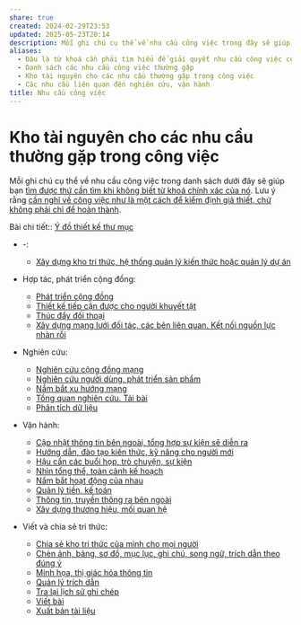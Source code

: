 ```yaml
---
share: true
created: 2024-02-29T23:53
updated: 2025-05-23T20:14
description: Mỗi ghi chú cụ thể về nhu cầu công việc trong đây sẽ giúp bạn tìm được thứ cần tìm khi không biết từ khoá chính xác của nó
aliases:
  - Đâu là từ khoá cần phải tìm hiểu để giải quyết nhu cầu công việc của mình?
  - Danh sách các nhu cầu công việc thường gặp
  - Kho tài nguyên cho các nhu cầu thường gặp trong công việc
  - Các nhu cầu liên quan đến nghiên cứu, vận hành
title: Nhu cầu công việc
---
```

# Kho tài nguyên cho các nhu cầu thường gặp trong công việc
Mỗi ghi chú cụ thể về nhu cầu công việc trong danh sách dưới đây sẽ giúp bạn [tìm được thứ cần tìm khi không biết từ khoá chính xác của nó](../L%C3%A0m%20sao%20%C4%91%E1%BB%83%20t%C3%ACm%20%C4%91%C6%B0%E1%BB%A3c%20th%E1%BB%A9%20c%E1%BA%A7n%20t%C3%ACm%20khi%20kh%C3%B4ng%20bi%E1%BA%BFt%20t%E1%BB%AB%20kho%C3%A1%20ch%C3%ADnh%20x%C3%A1c%20c%E1%BB%A7a%20n%C3%B3.md). Lưu ý rằng [cần nghĩ về công việc như là một cách để kiểm định giả thiết, chứ không phải chỉ để hoàn thành](../../%E2%9A%A1Hi%E1%BB%83u%20bi%E1%BA%BFt%20s%C3%A2u/Qu%E1%BA%A3n%20l%C3%BD%20d%E1%BB%B1%20%C3%A1n,%20ph%C3%A1t%20tri%E1%BB%83n%20s%E1%BA%A3n%20ph%E1%BA%A9m,%20x%C3%A2y%20d%E1%BB%B1ng%20t%E1%BB%95%20ch%E1%BB%A9c/C%C3%B4ng%20vi%E1%BB%87c/C%E1%BA%A7n%20ngh%C4%A9%20v%E1%BB%81%20c%C3%B4ng%20vi%E1%BB%87c%20nh%C6%B0%20l%C3%A0%20m%E1%BB%99t%20c%C3%A1ch%20%C4%91%E1%BB%83%20ki%E1%BB%83m%20%C4%91%E1%BB%8Bnh%20gi%E1%BA%A3%20thi%E1%BA%BFt,%20ch%E1%BB%A9%20kh%C3%B4ng%20ph%E1%BA%A3i%20ch%E1%BB%89%20%C4%91%E1%BB%83%20ho%C3%A0n%20th%C3%A0nh.md).

Bài chi tiết:: [Ý đồ thiết kế thư mục](../index.md)

- \-: 
    - [Xây dựng kho tri thức, hệ thống quản lý kiến thức hoặc quản lý dự án](./X%C3%A2y%20d%E1%BB%B1ng%20kho%20tri%20th%E1%BB%A9c,%20h%E1%BB%87%20th%E1%BB%91ng%20qu%E1%BA%A3n%20l%C3%BD%20ki%E1%BA%BFn%20th%E1%BB%A9c%20ho%E1%BA%B7c%20qu%E1%BA%A3n%20l%C3%BD%20d%E1%BB%B1%20%C3%A1n.md)

- Hợp tác, phát triển cộng đồng: 
    - [Phát triển cộng đồng](./H%E1%BB%A3p%20t%C3%A1c,%20ph%C3%A1t%20tri%E1%BB%83n%20c%E1%BB%99ng%20%C4%91%E1%BB%93ng/Ph%C3%A1t%20tri%E1%BB%83n%20c%E1%BB%99ng%20%C4%91%E1%BB%93ng.md)
    - [Thiết kế tiếp cận được cho người khuyết tật](./H%E1%BB%A3p%20t%C3%A1c,%20ph%C3%A1t%20tri%E1%BB%83n%20c%E1%BB%99ng%20%C4%91%E1%BB%93ng/Thi%E1%BA%BFt%20k%E1%BA%BF%20ti%E1%BA%BFp%20c%E1%BA%ADn%20%C4%91%C6%B0%E1%BB%A3c%20cho%20ng%C6%B0%E1%BB%9Di%20khuy%E1%BA%BFt%20t%E1%BA%ADt.md)
    - [Thúc đẩy đối thoại](./H%E1%BB%A3p%20t%C3%A1c,%20ph%C3%A1t%20tri%E1%BB%83n%20c%E1%BB%99ng%20%C4%91%E1%BB%93ng/Th%C3%BAc%20%C4%91%E1%BA%A9y%20%C4%91%E1%BB%91i%20tho%E1%BA%A1i.md)
    - [Xây dựng mạng lưới đối tác, các bên liên quan. Kết nối nguồn lực nhàn rỗi](./H%E1%BB%A3p%20t%C3%A1c,%20ph%C3%A1t%20tri%E1%BB%83n%20c%E1%BB%99ng%20%C4%91%E1%BB%93ng/X%C3%A2y%20d%E1%BB%B1ng%20m%E1%BA%A1ng%20l%C6%B0%E1%BB%9Bi%20%C4%91%E1%BB%91i%20t%C3%A1c,%20c%C3%A1c%20b%C3%AAn%20li%C3%AAn%20quan.%20K%E1%BA%BFt%20n%E1%BB%91i%20ngu%E1%BB%93n%20l%E1%BB%B1c%20nh%C3%A0n%20r%E1%BB%97i.md)

- Nghiên cứu: 
    - [Nghiên cứu cộng đồng mạng](./Nghi%C3%AAn%20c%E1%BB%A9u/Nghi%C3%AAn%20c%E1%BB%A9u%20c%E1%BB%99ng%20%C4%91%E1%BB%93ng%20m%E1%BA%A1ng.md)
    - [Nghiên cứu người dùng, phát triển sản phẩm](./Nghi%C3%AAn%20c%E1%BB%A9u/Thu%20th%E1%BA%ADp%20d%E1%BB%AF%20li%E1%BB%87u/Nghi%C3%AAn%20c%E1%BB%A9u%20ng%C6%B0%E1%BB%9Di%20d%C3%B9ng,%20ph%C3%A1t%20tri%E1%BB%83n%20s%E1%BA%A3n%20ph%E1%BA%A9m.md)
    - [Nắm bắt xu hướng mạng](./Nghi%C3%AAn%20c%E1%BB%A9u/Thu%20th%E1%BA%ADp%20d%E1%BB%AF%20li%E1%BB%87u/N%E1%BA%AFm%20b%E1%BA%AFt%20xu%20h%C6%B0%E1%BB%9Bng%20m%E1%BA%A1ng.md)
    - [Tổng quan nghiên cứu. Tải bài](./Nghi%C3%AAn%20c%E1%BB%A9u/T%E1%BB%95ng%20quan%20nghi%C3%AAn%20c%E1%BB%A9u.%20T%E1%BA%A3i%20b%C3%A0i.md)
    - [Phân tích dữ liệu](./Nghi%C3%AAn%20c%E1%BB%A9u/Ph%C3%A2n%20t%C3%ADch%20d%E1%BB%AF%20li%E1%BB%87u.md)

- Vận hành: 
    - [Cập nhật thông tin bên ngoài, tổng hợp sự kiện sẽ diễn ra](./V%E1%BA%ADn%20h%C3%A0nh/C%E1%BA%ADp%20nh%E1%BA%ADt%20th%C3%B4ng%20tin%20b%C3%AAn%20ngo%C3%A0i,%20t%E1%BB%95ng%20h%E1%BB%A3p%20s%E1%BB%B1%20ki%E1%BB%87n%20s%E1%BA%BD%20di%E1%BB%85n%20ra.md)
    - [Hướng dẫn, đào tạo kiến thức, kỹ năng cho người mới](./V%E1%BA%ADn%20h%C3%A0nh/H%C6%B0%E1%BB%9Bng%20d%E1%BA%ABn,%20%C4%91%C3%A0o%20t%E1%BA%A1o%20ki%E1%BA%BFn%20th%E1%BB%A9c,%20k%E1%BB%B9%20n%C4%83ng%20cho%20ng%C6%B0%E1%BB%9Di%20m%E1%BB%9Bi.md)
    - [Hậu cần các buổi họp, trò chuyện, sự kiện](./V%E1%BA%ADn%20h%C3%A0nh/H%E1%BA%ADu%20c%E1%BA%A7n%20c%C3%A1c%20bu%E1%BB%95i%20h%E1%BB%8Dp,%20tr%C3%B2%20chuy%E1%BB%87n,%20s%E1%BB%B1%20ki%E1%BB%87n.md)
    - [Nhìn tổng thể, toàn cảnh kế hoạch](./V%E1%BA%ADn%20h%C3%A0nh/Nh%C3%ACn%20t%E1%BB%95ng%20th%E1%BB%83,%20to%C3%A0n%20c%E1%BA%A3nh%20k%E1%BA%BF%20ho%E1%BA%A1ch.md)
    - [Nắm bắt hoạt động của nhau](./V%E1%BA%ADn%20h%C3%A0nh/N%E1%BA%AFm%20b%E1%BA%AFt%20ho%E1%BA%A1t%20%C4%91%E1%BB%99ng%20c%E1%BB%A7a%20nhau.md)
    - [Quản lý tiền, kế toán](./V%E1%BA%ADn%20h%C3%A0nh/Qu%E1%BA%A3n%20l%C3%BD%20ti%E1%BB%81n,%20k%E1%BA%BF%20to%C3%A1n.md)
    - [Thông tin, truyền thông ra bên ngoài](./V%E1%BA%ADn%20h%C3%A0nh/Th%C3%B4ng%20tin,%20truy%E1%BB%81n%20th%C3%B4ng%20ra%20b%C3%AAn%20ngo%C3%A0i.md)
    - [Xây dựng thương hiệu, mối quan hệ](./V%E1%BA%ADn%20h%C3%A0nh/X%C3%A2y%20d%E1%BB%B1ng%20th%C6%B0%C6%A1ng%20hi%E1%BB%87u,%20m%E1%BB%91i%20quan%20h%E1%BB%87.md)

- Viết và chia sẻ tri thức: 
    - [Chia sẻ kho tri thức của mình cho mọi người](./Vi%E1%BA%BFt%20v%C3%A0%20chia%20s%E1%BA%BB%20tri%20th%E1%BB%A9c/Chia%20s%E1%BA%BB%20kho%20tri%20th%E1%BB%A9c%20c%E1%BB%A7a%20m%C3%ACnh%20cho%20m%E1%BB%8Di%20ng%C6%B0%E1%BB%9Di.md)
    - [Chèn ảnh, bảng, sơ đồ, mục lục, ghi chú, song ngữ, trích dẫn theo đúng ý](./Vi%E1%BA%BFt%20v%C3%A0%20chia%20s%E1%BA%BB%20tri%20th%E1%BB%A9c/Ch%C3%A8n%20%E1%BA%A3nh,%20b%E1%BA%A3ng,%20s%C6%A1%20%C4%91%E1%BB%93,%20m%E1%BB%A5c%20l%E1%BB%A5c,%20ghi%20ch%C3%BA,%20song%20ng%E1%BB%AF,%20tr%C3%ADch%20d%E1%BA%ABn%20theo%20%C4%91%C3%BAng%20%C3%BD.md)
    - [Minh họa, thị giác hóa thông tin](./Vi%E1%BA%BFt%20v%C3%A0%20chia%20s%E1%BA%BB%20tri%20th%E1%BB%A9c/Minh%20h%E1%BB%8Da,%20th%E1%BB%8B%20gi%C3%A1c%20h%C3%B3a%20th%C3%B4ng%20tin.md)
    - [Quản lý trích dẫn](./Vi%E1%BA%BFt%20v%C3%A0%20chia%20s%E1%BA%BB%20tri%20th%E1%BB%A9c/Qu%E1%BA%A3n%20l%C3%BD%20tr%C3%ADch%20d%E1%BA%ABn.md)
    - [Tra lại lịch sử ghi chép](./Vi%E1%BA%BFt%20v%C3%A0%20chia%20s%E1%BA%BB%20tri%20th%E1%BB%A9c/Tra%20l%E1%BA%A1i%20l%E1%BB%8Bch%20s%E1%BB%AD%20ghi%20ch%C3%A9p.md)
    - [Viết bài](./Vi%E1%BA%BFt%20v%C3%A0%20chia%20s%E1%BA%BB%20tri%20th%E1%BB%A9c/Vi%E1%BA%BFt%20b%C3%A0i.md)
    - [Xuất bản tài liệu](./Vi%E1%BA%BFt%20v%C3%A0%20chia%20s%E1%BA%BB%20tri%20th%E1%BB%A9c/Xu%E1%BA%A5t%20b%E1%BA%A3n%20t%C3%A0i%20li%E1%BB%87u.md)

